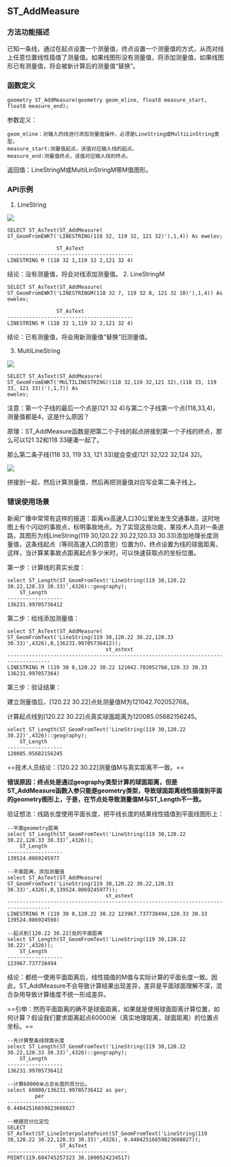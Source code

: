 ## ST_AddMeasure
### 方法功能描述
已知一条线，通过在起点设置一个测量值，终点设置一个测量值的方式，从而对线上任意位置线性插值了测量值。如果线图形没有测量值，将添加测量值，如果线图形已有测量值，将会被新计算后的测量值“替换”。

### 函数定义

```
geometry ST_AddMeasure(geometry geom_mline, float8 measure_start, float8 measure_end);
```

参数定义：

    geom_mline：对输入的线进行添加测量值操作，必须是LineString或MultiLinString类型。
    measure_start:测量值起点，该值对应输入线的起点。
    measure_end:测量值终点，该值对应输入线的终点。

返回值：LineStringM或MultiLinStringM带M值图形。

### API示例

1. LineString

![]({{book.service}}/images/LinearReferencing/ST_AddMeasure.png)

```
SELECT ST_AsText(ST_AddMeasure(
ST_GeomFromEWKT('LINESTRING(118 32, 119 32, 121 32)'),1,4)) As ewelev;

                ST_AsText
-----------------------------------------
LINESTRING M (118 32 1,119 32 2,121 32 4)
```
结论：没有测量值，将会对线添加测量值。
2. LineStringM

```
SELECT ST_AsText(ST_AddMeasure(
ST_GeomFromEWKT('LINESTRINGM(118 32 7, 119 32 8, 121 32 10)'),1,4)) As ewelev;

                ST_AsText
-----------------------------------------
LINESTRING M (118 32 1,119 32 2,121 32 4)
```
结论：已有测量值，将会用新测量值“替换”旧测量值。

3. MultiLineString

![]({{book.service}}/images/LinearReferencing/ST_AddMeasure1.png)

```
SELECT ST_AsText(ST_AddMeasure(
ST_GeomFromEWKT('MULTILINESTRING((118 32,119 32,121 32),(118 33, 119 33, 121 33))'),1,7)) As
ewelev;
```
注意：第一个子线的最后一个点是(121 32 4)与第二个子线第一个点(118,33,4)，测量值都是4，这是什么原因？

原理：ST_AddMeasure函数是把第二个子线的起点拼接到第一个子线的终点，那么可以121 32和118 33硬凑一起了。

那么第二条子线(118 33, 119 33, 121 33)就会变成(121 32,122 32,124 32)。

![]({{book.service}}/images/LinearReferencing/ST_AddMeasure2.png)

拼接到一起，然后计算测量值，然后再把测量值对应写会第二条子线上。


### 错误使用场景
新闻广播中常常有这样的报道：距离xx高速入口30公里处发生交通事故，这时地图上有个闪动的事故点，标明事故地点。为了实现这些功能，某技术人员对一条道路，其图形为线LineString(119 30,120.22 30.22,120.33 30.33)添加地理长度测量值，这条线起点（等同高速入口的意思）位置为0，终点设置为线的球面距离，这样，当计算某事故点距离起点多少米时，可以快速获取点的坐标位置。

第一步：计算线的真实长度：

```
select ST_Length(ST_GeomFromText('LineString(119 30,120.22 30.22,120.33 30.33)',4326)::geography);
    ST_Length
------------------
136231.99705736412
```
第二步：给线添加测量值：

```
select ST_AsText(ST_AddMeasure(
ST_GeomFromText('LineString(119 30,120.22 30.22,120.33 30.33)',4326),0,136231.99705736412));
                                st_astext
------------------------------------------------------------------------------------
LINESTRING M (119 30 0,120.22 30.22 121042.702052768,120.33 30.33 136231.997057364)
```
第三步：验证结果：


建立测量值后，[120.22 30.22]点处测量值M为121042.702052768。

计算起点线到[120.22 30.22]点真实球面距离为120085.05682156245。

```
select ST_Length(ST_GeomFromText('LineString(119 30,120.22 30.22)',4326)::geography);
    ST_Length
------------------
120085.05682156245
```

==技术人员结论：[120.22 30.22]测量值M与真实距离不一致。==

**错误原因：终点处是通过geography类型计算的球面距离，但是ST_AddMeasure函数入参只能是geometry类型，导致球面距离线性插值到平面的geometry图形上，于是，在节点处导致测量值M与ST_Length不一致。**

验证想法：线路长度使用平面长度，把平线长度的结果线性插值到平面线图形上：

```
--平面geometry距离
select ST_Length(ST_GeomFromText('LineString(119 30,120.22 30.22,120.33 30.33)',4326));
    ST_Length
------------------
139524.0869245977

--平面距离，添加测量值
select ST_AsText(ST_AddMeasure(
ST_GeomFromText('LineString(119 30,120.22 30.22,120.33 30.33)',4326),0,139524.0869245977));
                                st_astext
------------------------------------------------------------------------------------
LINESTRING M (119 30 0,120.22 30.22 123967.737738494,120.33 30.33 139524.086924598)

--起点到[120.22 30.22]处的平面距离
select ST_Length(ST_GeomFromText('LineString(119 30,120.22 30.22)',4326));
    ST_Length
------------------
123967.737738494
```
结论：都统一使用平面距离后，线性插值的M值与实际计算的平面长度一致。因此，ST_AddMeasure不会导致计算结果出现差异，差异是平面球面理解不深，混合杂用导致计算维度不统一形成差异。


==引申：然而平面距离的确不是球面距离，如果就是使用球面距离计算位置，如何计算？假设我们要求距离起点60000米（真实地理距离，球面距离）的位置点坐标。==

```
--先计算整条线球面长度
select ST_Length(ST_GeomFromText('LineString(119 30,120.22 30.22,120.33 30.33)',4326)::geography);
    ST_Length
------------------
136231.99705736412

--计算60000米占总长度的百分比。
select 60000/136231.99705736412 as per;
         per
----------------------
0.44042516659823608027

--根据百分比定位
SELECT ST_AsText(ST_LineInterpolatePoint(ST_GeomFromText('LineString(119 30,120.22 30.22,120.33 30.33)',4326), 0.44042516659823608027));
                 ST_AsText
---------------------------------------
POINT(119.604745257323 30.1090524234517)

```


